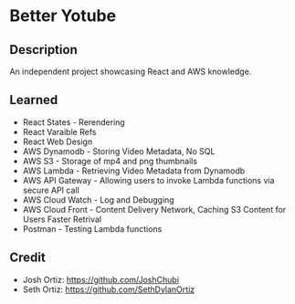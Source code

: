 # Better Yotube

## Description
An independent project showcasing React and AWS knowledge. 

## Learned
* React States - Rerendering 
* React Varaible Refs
* React Web Design
* AWS Dynamodb - Storing Video Metadata, No SQL
* AWS S3 - Storage of mp4 and png thumbnails
* AWS Lambda - Retrieving Video Metadata from Dynamodb
* AWS API Gateway - Allowing users to invoke Lambda functions via secure API call
* AWS Cloud Watch - Log and Debugging
* AWS Cloud Front - Content Delivery Network, Caching S3 Content for Users Faster Retrival
* Postman - Testing Lambda functions

## Credit 
* Josh Ortiz: https://github.com/JoshChubi
* Seth Ortiz: https://github.com/SethDylanOrtiz